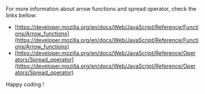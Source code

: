 For more information about arrow functions and spread operator, check the links bellow:

* [https://developer.mozilla.org/en/docs/Web/JavaScript/Reference/Functions/Arrow_functions](https://developer.mozilla.org/en/docs/Web/JavaScript/Reference/Functions/Arrow_functions)
* [https://developer.mozilla.org/en/docs/Web/JavaScript/Reference/Operators/Spread_operator](https://developer.mozilla.org/en/docs/Web/JavaScript/Reference/Operators/Spread_operator)

Happy coding !